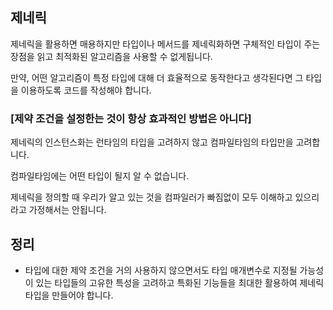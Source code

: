 ## 제네릭

제네릭을 활용하면 매용하지만 타입이나 메서드를 제네릭화하면 구체적인 타입이 주는 장점을 읽고 최적화된 알고리즘을 사용할 수 없게됩니다.

만약, 어떤 알고리즘이 특정 타입에 대해 더 효율적으로 동작한다고 생각된다면 그 타입을 이용하도록 코드를 작성해야 합니다.

### [제약 조건을 설정한는 것이 항상 효과적인 방법은 아니다]

제네릭의 인스턴스화는 런타임의 타입을 고려하지 않고 컴파일타임의 타입만을 고려합니다.

컴파일타임에는 어떤 타입이 될지 알 수 없습니다.

제네릭을 정의할 때 우리가 알고 있는 것을 컴파일러가 빠짐없이 모두 이해하고 있으리라고 가정해서는 안됩니다.

## 정리

- 타입에 대한 제약 조건을 거의 사용하지 않으면서도 타입 매개변수로 지정될 가능성이 있는 타입들의 고유한 특성을 고려하고 특화된 기능들을 최대한 활용하여 제네릭 타입을 만들어야 합니다.

